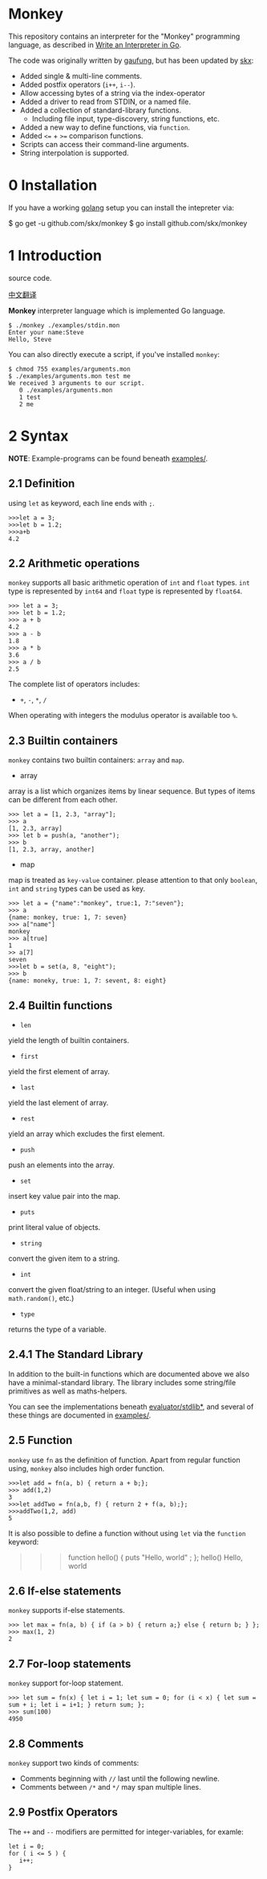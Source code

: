 # Monkey

This repository contains an interpreter for the "Monkey" programming
language, as described in [Write an Interpreter in Go](https://interpreterbook.com).

The code was originally written by [gaufung](https://github.com/gaufung/Monkey), but has been updated by [skx](https://github.com/skx/monkey):

* Added single & multi-line comments.
* Added postfix operators (`i++`, `i--`).
* Allow accessing bytes of a string via the index-operator
* Added a driver to read from STDIN, or a named file.
* Added a collection of standard-library functions.
    * Including file input, type-discovery, string functions, etc.
* Added a new way to define functions, via `function`.
* Added `<=` + `>=` comparison functions.
* Scripts can access their command-line arguments.
* String interpolation is supported.

# 0 Installation

If you have a working [golang](https://golang.org/) setup you can
install the intepreter via:

   $ go get -u  github.com/skx/monkey
   $ go install github.com/skx/monkey


# 1 Introduction
 source code.

[中文翻译](book/README.md)

**Monkey** interpreter language which is implemented Go language.
```
$ ./monkey ./examples/stdin.mon
Enter your name:Steve
Hello, Steve
```

You can also directly execute a script, if you've installed `monkey`:

    $ chmod 755 examples/arguments.mon
    $ ./examples/arguments.mon test me
    We received 3 arguments to our script.
       0 ./examples/arguments.mon
       1 test
       2 me

# 2 Syntax

**NOTE**: Example-programs can be found beneath [examples/](examples/).


## 2.1 Definition
using `let` as keyword, each line ends with `;`.
```
>>>let a = 3;
>>>let b = 1.2;
>>>a+b
4.2
```

## 2.2 Arithmetic operations
`monkey` supports all basic arithmetic operation of `int` and `float` types. `int` type is represented by `int64` and `float` type is represented by `float64`.

```
>>> let a = 3;
>>> let b = 1.2;
>>> a + b
4.2
>>> a - b
1.8
>>> a * b
3.6
>>> a / b
2.5
```

The complete list of operators includes:

* `+`, `-`, `*`, `/`

When operating with integers the modulus operator is available too `%`.


## 2.3 Builtin containers
`monkey` contains two builtin containers: `array` and `map`.
- array

array is a list which organizes items by linear sequence. But types of items can be different from each other.

```
>>> let a = [1, 2.3, "array"];
>>> a
[1, 2.3, array]
>>> let b = push(a, "another");
>>> b
[1, 2.3, array, another]
```

- map

map is treated as `key-value` container. please attention to that only `boolean`, `int` and `string` types can be used as key.

```
>>> let a = {"name":"monkey", true:1, 7:"seven"};
>>> a
{name: monkey, true: 1, 7: seven}
>>> a["name"]
monkey
>>> a[true]
1
>> a[7]
seven
>>>let b = set(a, 8, "eight");
>>> b
{name: moneky, true: 1, 7: sevent, 8: eight}
```

## 2.4 Builtin functions

- `len`

yield the length of builtin containers.

- `first`

yield the first element of array.

- `last`

yield the last element of array.

- `rest`

yield an array which excludes the first element.

- `push`

push an elements into the array.

- `set`

insert key value pair into the map.

- `puts`

print literal value of objects.

- `string`

convert the given item to a string.

- `int`

convert the given float/string to an integer.  (Useful when using `math.random()`, etc.)

- `type`

returns the type of a variable.


## 2.4.1 The Standard Library

In addition to the built-in functions which are documented above we also
have a minimal-standard library.  The library includes some string/file
primitives as well as maths-helpers.

You can see the implementations beneath [evaluator/stdlib*](evaluator/),
and several of these things are documented in [examples/](examples/).


## 2.5 Function

`monkey` use `fn` as the definition of function. Apart from regular function using, `monkey` also includes high order function.

```
>>>let add = fn(a, b) { return a + b;};
>>> add(1,2)
3
>>>let addTwo = fn(a,b, f) { return 2 + f(a, b);};
>>>addTwo(1,2, add)
5
```

It is also possible to define a function without using `let` via the `function` keyword:

>>>function hello() { puts "Hello, world" ; };
>>> hello()
Hello, world


## 2.6 If-else statements

`monkey` supports if-else statements.
```
>>> let max = fn(a, b) { if (a > b) { return a;} else { return b; } };
>>> max(1, 2)
2
```

## 2.7 For-loop statements

`monkey` support for-loop statement.

```
>>> let sum = fn(x) { let i = 1; let sum = 0; for (i < x) { let sum = sum + i; let i = i+1; } return sum; };
>>> sum(100)
4950
```

## 2.8 Comments

`monkey` support two kinds of comments:

* Comments beginning with `//` last until the following newline.
* Comments between `/*` and `*/` may span multiple lines.


## 2.9 Postfix Operators

The `++` and `--` modifiers are permitted for integer-variables, for examle:

    let i = 0;
    for ( i <= 5 ) {
       i++;
    }
